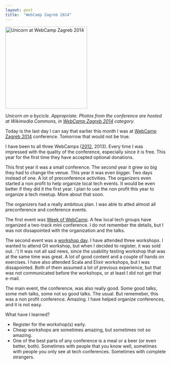 ```yaml
---
layout: post
title:  "WebCamp Zagreb 2014"
---
```


<a title="By Zeljko.filipin (Own work) [CC-BY-SA-4.0 (http://creativecommons.org/licenses/by-sa/4.0)], via Wikimedia Commons" href="https://commons.wikimedia.org/wiki/File%3AUnicorn_at_WebCamp_Zagreb_2014.jpg"><img width="256" alt="Unicorn at WebCamp Zagreb 2014" src="//upload.wikimedia.org/wikipedia/commons/thumb/9/98/Unicorn_at_WebCamp_Zagreb_2014.jpg/256px-Unicorn_at_WebCamp_Zagreb_2014.jpg"/></a>

*Unicorn on a bycicle. Appropriate. Photos from the conference are hosted at Wikimedia Commons, in [WebCamp Zagreb 2014](https://commons.wikimedia.org/wiki/Category:WebCamp_Zagreb_2014) category.*

Today is the last day I can say that earlier this month I was at [WebCamp Zagreb 2014](http://2014.webcampzg.org/) conference. Tomorrow that would not be true.

I have been to all three WebCamps ([2012](http://filipin.zeljkofilipin.com/webcampzg-2012/), 2013). Every time I was impressed with the quality of the conference, especially since it is free. This year for the first time they have accepted optional donations.

This first year it was a small conference. The second year it grew so big they had to change the venue. This year it was even bigger. Two days instead of one. A lot of preconference activities. The organizers even started a non profit to help organize local tech events. It would be even better if they did it the first year. I plan to use the non profit this year to organize a tech meetup. More about that soon.

The organizers had a really ambitous plan. I was able to atted almost all preconference and conference events.

The first event was [Week of WebCamp](http://2014.webcampzg.org/week-of-webcamp/). A few local tech groups have organized a two-track mini conference. I do not remember the details, but I was not dissapointed with the organization and the talks.

The second event was a [workshop day](http://2014.webcampzg.org/workshops/). I have attended three workshops. I wanted to attend Git workshop, but when I decided to register, it was sold out. :'( It was not all sad news, since the usability testing workshop that was at the same time was great. A lot of good content and a couple of hands on exercises. I have also attended Scala and Elixir workshops, but I was dissapointed. Both of them assumed a lot of previous experience, but that was not communicated before the workshops, or at least I did not get that e-mail.

The main event, the conference, was also really good. Some good talks, some meh talks, some not so good talks. The usual. But rememeber, this was a non profit conference. Amazing. I have helped organize conferences, and it is not easy.

What have I learned?

- Register for the workshop(s) early.
- Cheap workshops are sometimes amazing, but sometimes not so amazing.
- One of the best parts of any conference is a meal or a beer (or even better, both). Sometimes with people that you know well, sometimes with people you only see at tech conferences. Sometimes with complete strangers.
